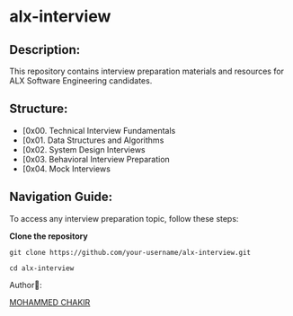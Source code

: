 # alx-interview

## Description:

This repository contains interview preparation materials and resources for ALX Software Engineering candidates.

## Structure:

- [0x00. Technical Interview Fundamentals
- [0x01. Data Structures and Algorithms
- [0x02. System Design Interviews
- [0x03. Behavioral Interview Preparation
- [0x04. Mock Interviews

## Navigation Guide:

To access any interview preparation topic, follow these steps:

**Clone the repository**

`git clone https://github.com/your-username/alx-interview.git`

`cd alx-interview`

Author📑:

[MOHAMMED CHAKIR](https://github.com/mohammedchakir)